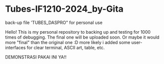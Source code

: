 # Tubes-IF1210-2024_by-Gita
back-up file 'TUBES_DASPRO" for personal use

Hello! This is my personal repository to backing up and testing for 1000 times of debugging. The final one will be uploaded soon. Or maybe it would more "final" than the original one :D more likely i added some user-interfaces for clear terminal, ASCII art, table, etc. 

DEMONSTRASI PAKAI INI YA!!
